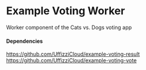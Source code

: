 
# Example Voting Worker
Worker component of the Cats vs. Dogs voting app  

#### Dependencies
https://github.com/UffizziCloud/example-voting-result  
https://github.com/UffizziCloud/example-voting-vote
